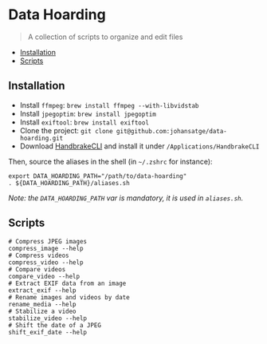 # Data Hoarding

> A collection of scripts to organize and edit files

* [Installation](#installation)
* [Scripts](#compress-images)

## Installation

* Install `ffmpeg`: `brew install ffmpeg --with-libvidstab`
* Install `jpegoptim`: `brew install jpegoptim`
* Install `exiftool`: `brew install exiftool`
* Clone the project: `git clone git@github.com:johansatge/data-hoarding.git`
* Download [HandbrakeCLI](https://handbrake.fr) and install it under `/Applications/HandbrakeCLI`

Then, source the aliases in the shell (in `~/.zshrc` for instance):

```shell
export DATA_HOARDING_PATH="/path/to/data-hoarding"
. ${DATA_HOARDING_PATH}/aliases.sh
```

_Note: the `DATA_HOARDING_PATH` var is mandatory, it is used in `aliases.sh`._

## Scripts

```shell
# Compress JPEG images
compress_image --help
# Compress videos
compress_video --help
# Compare videos
compare_video --help
# Extract EXIF data from an image
extract_exif --help
# Rename images and videos by date
rename_media --help
# Stabilize a video
stabilize_video --help
# Shift the date of a JPEG
shift_exif_date --help
```
